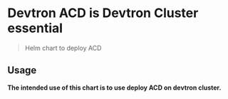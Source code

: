 # Devtron ACD is Devtron Cluster essential

> Helm chart to deploy ACD

## Usage

**The intended use of this chart is to use deploy ACD on devtron cluster.**
